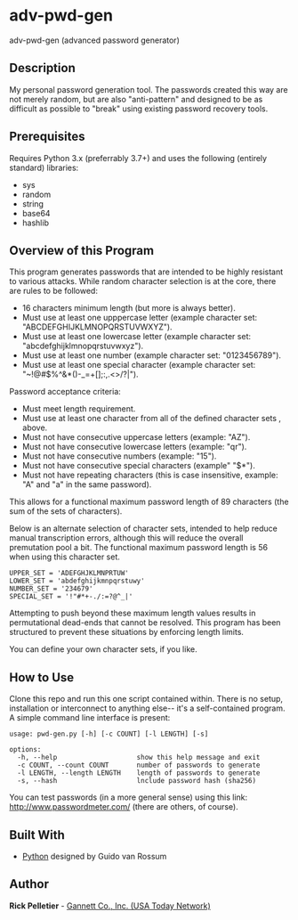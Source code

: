 # adv-pwd-gen

adv-pwd-gen (advanced password generator)

## Description

My personal password generation tool. The passwords created this way are not merely random, but are also "anti-pattern" and designed to be as difficult as possible to "break" using existing password recovery tools.

## Prerequisites

Requires Python 3.x (preferrably 3.7+) and uses the following (entirely standard) libraries:
* sys
* random
* string
* base64
* hashlib

## Overview of this Program

This program generates passwords that are intended to be highly resistant to various attacks. While random character selection is at the core, there are rules to be followed:
- 16 characters minimum length (but more is always better).
- Must use at least one upppercase letter (example character set: "ABCDEFGHIJKLMNOPQRSTUVWXYZ").
- Must use at least one lowercase letter (example character set: "abcdefghijklmnopqrstuvwxyz").
- Must use at least one number (example character set: "0123456789").
- Must use at least one special character (example character set:  "~!@#$%^&*()-_=+[];:,.<>/?\|").

Password acceptance criteria:
- Must meet length requirement.
- Must use at least one character from all of the defined character sets , above.
- Must not have consecutive uppercase letters (example: "AZ").
- Must not have consecutive lowercase letters (example: "qr").
- Must not have consecutive numbers (example: "15").
- Must not have consecutive special characters (example" "$*").
- Must not have repeating characters (this is case insensitive, example: "A" and "a" in the same password).

This allows for a functional maximum password length of 89 characters (the sum of the sets of characters).

Below is an alternate selection of character sets, intended to help reduce manual transcription errors, although this will reduce the overall premutation pool a bit. The functional maximum password length is 56 when using this character set.

```
UPPER_SET = 'ADEFGHJKLMNPRTUW'
LOWER_SET = 'abdefghijkmnpqrstuwy'
NUMBER_SET = '234679'
SPECIAL_SET = '!"#*+-./:=?@^_|'
```

Attempting to push beyond these maximum length values results in permutational dead-ends that cannot be resolved. This program has been structured to prevent these situations by enforcing length limits.

You can define your own character sets, if you like.

## How to Use

Clone this repo and run this one script contained within. There is no setup, installation or interconnect to anything else-- it's a self-contained program. A simple command line interface is present:

```
usage: pwd-gen.py [-h] [-c COUNT] [-l LENGTH] [-s]

options:
  -h, --help                    show this help message and exit
  -c COUNT, --count COUNT       number of passwords to generate
  -l LENGTH, --length LENGTH    length of passwords to generate
  -s, --hash                    lnclude password hash (sha256)
```

You can test passwords (in a more general sense) using this link: http://www.passwordmeter.com/ (there are others, of course).

## Built With

* [Python](https://www.python.org) designed by Guido van Rossum

## Author

**Rick Pelletier** - [Gannett Co., Inc. (USA Today Network)](https://www.usatoday.com/)
